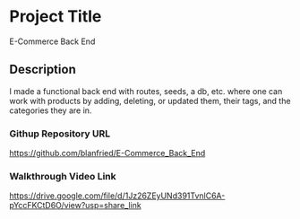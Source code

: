 # Project Title

E-Commerce Back End

## Description

I made a functional back end with routes, seeds, a db, etc. where one can work with products by adding, deleting, or updated them, their tags, and the categories they are in.

### Githup Repository URL
https://github.com/blanfried/E-Commerce_Back_End

### Walkthrough Video Link
https://drive.google.com/file/d/1Jz26ZEyUNd391TvnlC6A-pYccFKCtD6O/view?usp=share_link

